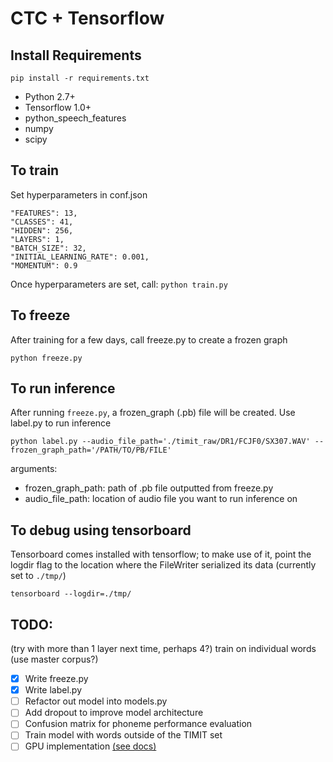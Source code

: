 # CTC + Tensorflow

## Install Requirements

`pip install -r requirements.txt`

- Python 2.7+
- Tensorflow 1.0+
- python_speech_features
- numpy
- scipy

## To train
Set hyperparameters in conf.json
```
"FEATURES": 13,
"CLASSES": 41,
"HIDDEN": 256,
"LAYERS": 1,
"BATCH_SIZE": 32,
"INITIAL_LEARNING_RATE": 0.001,
"MOMENTUM": 0.9
```
Once hyperparameters are set, call:
`python train.py`

## To freeze
After training for a few days, call freeze.py to create a frozen graph
```
python freeze.py
```

## To run inference
After running `freeze.py`, a frozen_graph (.pb) file will be created.
Use label.py to run inference
```
python label.py --audio_file_path='./timit_raw/DR1/FCJF0/SX307.WAV' --frozen_graph_path='/PATH/TO/PB/FILE'
```

arguments:
- frozen_graph_path: path of .pb file outputted from freeze.py
- audio_file_path: location of audio file you want to run inference on


## To debug using tensorboard
Tensorboard comes installed with tensorflow; to make use of it, point the logdir flag to the location where the FileWriter serialized its data (currently set to `./tmp/`)
```
tensorboard --logdir=./tmp/
```

## TODO:
(try with more than 1 layer next time, perhaps 4?)
train on individual words (use master corpus?)
- [X] Write freeze.py
- [X] Write label.py
- [ ] Refactor out model into models.py
- [ ] Add dropout to improve model architecture
- [ ] Confusion matrix for phoneme performance evaluation
- [ ] Train model with words outside of the TIMIT set
- [ ] GPU implementation [(see docs)](https://www.tensorflow.org/programmers_guide/using_gpu)
